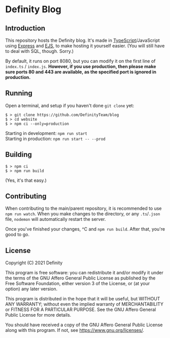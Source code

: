 # Definity Blog
## Introduction
This repository hosts the Definity blog. It's made in [TypeScript](https://typescriptlang.org)/JavaScript using [Express](https://expressjs.com) and [EJS](https://ejs.co), to make hosting it yourself easier. (You will still have to deal with SQL, though. Sorry.)

By default, it runs on port 8080, but you can modify it on the first line of `index.ts` / `index.js`. **However, if you use production, then please make sure ports 80 and 443 are available, as the specified port is ignored in production.**

## Running
Open a terminal, and setup if you haven't done `git clone` yet:
```
$ > git clone https://github.com/DefinityTeam/blog
$ > cd website
$ > npm ci --only=production
```
Starting in development: `npm run start`</br>
Starting in production: `npm run start -- --prod`

## Building
```
$ > npm ci
$ > npm run build
```
(Yes, it's that easy.)

## Contributing
When contributing to the main/parent repository, it is recommended to use `npm run watch`. When you make changes to the directory, or any `.ts`/`.json` file, `nodemon` will automatically restart the server.

Once you've finished your changes, ^C and `npm run build`. After that, you're good to go.

## License
Copyright (C) 2021 Definity

This program is free software: you can redistribute it and/or modify it under the terms of the GNU Affero General Public License as published by the Free Software Foundation, either version 3 of the License, or (at your option) any later version.

This program is distributed in the hope that it will be useful, but WITHOUT ANY WARRANTY; without even the implied warranty of MERCHANTABILITY or FITNESS FOR A PARTICULAR PURPOSE.  See the GNU Affero General Public License for more details.

You should have received a copy of the GNU Affero General Public License along with this program.  If not, see <https://www.gnu.org/licenses/>.
